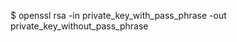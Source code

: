 <!-- post: 2039-02-26-ssl-certificate-issues_passphrase-protected-keys -->


$ openssl rsa -in private_key_with_pass_phrase -out private_key_without_pass_phrase
